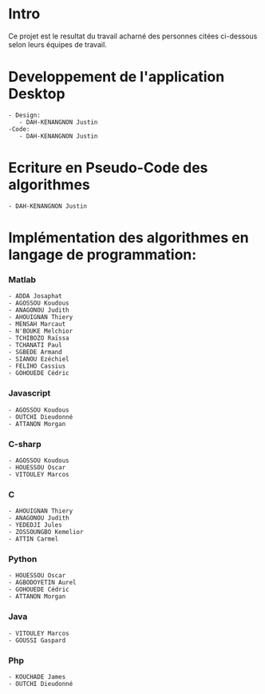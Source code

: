 # Intro

Ce projet est le resultat du travail acharné des personnes citées ci-dessous selon leurs équipes de travail.

# Developpement de l'application Desktop

    - Design:
       - DAH-KENANGNON Justin
    -Code:
       - DAH-KENANGNON Justin

# Ecriture en Pseudo-Code des algorithmes

    - DAH-KENANGNON Justin

# Implémentation des algorithmes en langage de programmation:

### Matlab

    - ADDA Josaphat
    - AGOSSOU Koudous
    - ANAGONOU Judith
    - AHOUIGNAN Thiery
    - MENSAH Marcaut
    - N'BOUKE Melchior
    - TCHIBOZO Raïssa
    - TCHANATI Paul
    - SGBEDE Armand
    - SIANOU Ezéchiel
    - FELIHO Cassius
    - GOHOUEDE Cédric

### Javascript

    - AGOSSOU Koudous
    - OUTCHI Dieudonné
    - ATTANON Morgan

### C-sharp

    - AGOSSOU Koudous
    - HOUESSOU Oscar
    - VITOULEY Marcos

### C

    - AHOUIGNAN Thiery
    - ANAGONOU Judith
    - YEDEDJI Jules
    - ZOSSOUNGBO Kemelior
    - ATTIN Carmel

### Python

    - HOUESSOU Oscar
    - AGBODOYETIN Aurel
    - GOHOUEDE Cédric
    - ATTANON Morgan

### Java

    - VITOULEY Marcos
    - GOUSSI Gaspard

### Php

    - KOUCHADE James
    - OUTCHI Dieudonné
